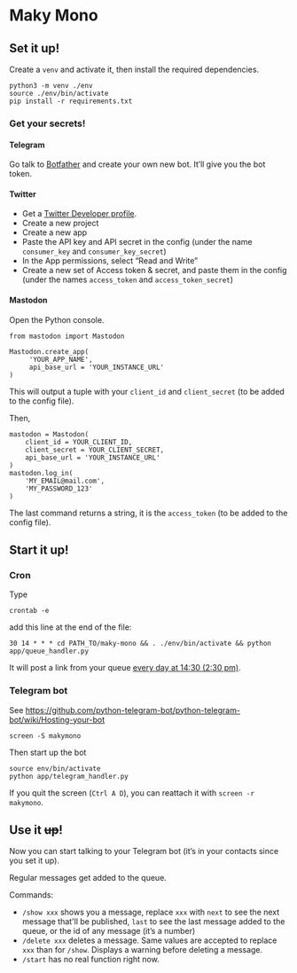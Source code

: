 # Maky Mono

## Set it up!

Create a `venv` and activate it, then install the required dependencies.

```
python3 -m venv ./env
source ./env/bin/activate
pip install -r requirements.txt
```

### Get your secrets!

#### Telegram

Go talk to [Botfather](https://t.me/botfather) and create your own new bot. It’ll give you the bot token.

#### Twitter

- Get a [Twitter Developer profile](https://developer.twitter.com/en/portal/dashboard).
- Create a new project
- Create a new app
- Paste the API key and API secret in the config (under the name `consumer_key` and `consumer_key_secret`)
- In the App permissions, select “Read and Write”
- Create a new set of Access token & secret, and paste them in the config (under the names `access_token` and `access_token_secret`)

#### Mastodon

Open the Python console.

```
from mastodon import Mastodon

Mastodon.create_app(
     'YOUR_APP_NAME',
     api_base_url = 'YOUR_INSTANCE_URL'
)
```

This will output a tuple with your `client_id` and `client_secret` (to be added to the config file).

Then,

```
mastodon = Mastodon(
    client_id = YOUR_CLIENT_ID,
    client_secret = YOUR_CLIENT_SECRET,
    api_base_url = 'YOUR_INSTANCE_URL'
)
mastodon.log_in(
    'MY_EMAIL@mail.com',
    'MY_PASSWORD_123'
)
```

The last command returns a string, it is the `access_token` (to be added to the config file).

## Start it up!

### Cron

Type 

```
crontab -e
```

add this line at the end of the file:

```
30 14 * * * cd PATH_TO/maky-mono && . ./env/bin/activate && python app/queue_handler.py
```

It will post a link from your queue 
[every day at 14:30 (2:30 pm)](https://crontab.guru/#30_14_*_*_*).


### Telegram bot

See https://github.com/python-telegram-bot/python-telegram-bot/wiki/Hosting-your-bot

```
screen -S makymono
```

Then start up the bot

```
source env/bin/activate
python app/telegram_handler.py
```

If you quit the screen (`Ctrl A D`), you can reattach it with `screen -r makymono`.

## Use it ~~up~~!

Now you can start talking to your Telegram bot (it’s in your contacts since you set it up).

Regular messages get added to the queue.

Commands:

- `/show xxx` shows you a message, replace `xxx` with `next` to see the next message that'll be published, `last` to see the last message added to the queue, or the id of any message (it’s a number)
- `/delete xxx` deletes a message. Same values are accepted to replace `xxx` than for `/show`. Displays a warning before deleting a message.
- `/start` has no real function right now.
